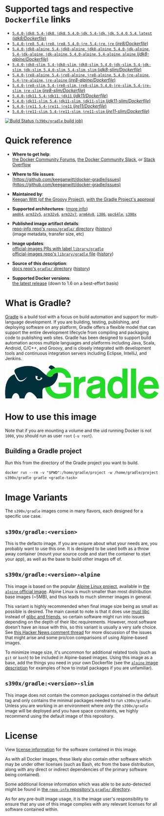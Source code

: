 <!--

********************************************************************************

WARNING:

    DO NOT EDIT "gradle/README.md"

    IT IS AUTO-GENERATED

    (from the other files in "gradle/" combined with a set of templates)

********************************************************************************

-->

# Supported tags and respective `Dockerfile` links

-	[`5.4.0-jdk8`, `5.4-jdk8`, `jdk8`, `5.4.0-jdk`, `5.4-jdk`, `jdk`, `5.4.0`, `5.4`, `latest` (*jdk8/Dockerfile*)](https://github.com/keeganwitt/docker-gradle/blob/0b209ea63ac0c24304a9678b77b2165cd956c1b6/jdk8/Dockerfile)
-	[`5.4.0-jre8`, `5.4-jre8`, `jre8`, `5.4.0-jre`, `5.4-jre`, `jre` (*jre8/Dockerfile*)](https://github.com/keeganwitt/docker-gradle/blob/0b209ea63ac0c24304a9678b77b2165cd956c1b6/jre8/Dockerfile)
-	[`5.4.0-jdk8-alpine`, `5.4-jdk8-alpine`, `jdk8-alpine`, `5.4.0-jdk-alpine`, `5.4-jdk-alpine`, `jdk-alpine`, `5.4.0-alpine`, `5.4-alpine`, `alpine` (*jdk8-alpine/Dockerfile*)](https://github.com/keeganwitt/docker-gradle/blob/0b209ea63ac0c24304a9678b77b2165cd956c1b6/jdk8-alpine/Dockerfile)
-	[`5.4.0-jdk8-slim`, `5.4-jdk8-slim`, `jdk8-slim`, `5.4.0-jdk-slim`, `5.4-jdk-slim`, `jdk-slim`, `5.4.0-slim`, `5.4-slim`, `slim` (*jdk8-slim/Dockerfile*)](https://github.com/keeganwitt/docker-gradle/blob/0b209ea63ac0c24304a9678b77b2165cd956c1b6/jdk8-slim/Dockerfile)
-	[`5.4.0-jre8-alpine`, `5.4-jre8-alpine`, `jre8-alpine`, `5.4.0-jre-alpine`, `5.4-jre-alpine`, `jre-alpine` (*jre8-alpine/Dockerfile*)](https://github.com/keeganwitt/docker-gradle/blob/0b209ea63ac0c24304a9678b77b2165cd956c1b6/jre8-alpine/Dockerfile)
-	[`5.4.0-jre8-slim`, `5.4-jre8-slim`, `jre8-slim`, `5.4.0-jre-slim`, `5.4-jre-slim`, `jre-slim` (*jre8-slim/Dockerfile*)](https://github.com/keeganwitt/docker-gradle/blob/0b209ea63ac0c24304a9678b77b2165cd956c1b6/jre8-slim/Dockerfile)
-	[`5.4.0-jdk11`, `5.4-jdk11`, `jdk11` (*jdk11/Dockerfile*)](https://github.com/keeganwitt/docker-gradle/blob/0b209ea63ac0c24304a9678b77b2165cd956c1b6/jdk11/Dockerfile)
-	[`5.4.0-jdk11-slim`, `5.4-jdk11-slim`, `jdk11-slim` (*jdk11-slim/Dockerfile*)](https://github.com/keeganwitt/docker-gradle/blob/0b209ea63ac0c24304a9678b77b2165cd956c1b6/jdk11-slim/Dockerfile)
-	[`5.4.0-jre11`, `5.4-jre11`, `jre11` (*jre11/Dockerfile*)](https://github.com/keeganwitt/docker-gradle/blob/0b209ea63ac0c24304a9678b77b2165cd956c1b6/jre11/Dockerfile)
-	[`5.4.0-jre11-slim`, `5.4-jre11-slim`, `jre11-slim` (*jre11-slim/Dockerfile*)](https://github.com/keeganwitt/docker-gradle/blob/0b209ea63ac0c24304a9678b77b2165cd956c1b6/jre11-slim/Dockerfile)

[![Build Status](https://doi-janky.infosiftr.net/job/multiarch/job/s390x/job/gradle/badge/icon) (`s390x/gradle` build job)](https://doi-janky.infosiftr.net/job/multiarch/job/s390x/job/gradle/)

# Quick reference

-	**Where to get help**:  
	[the Docker Community Forums](https://forums.docker.com/), [the Docker Community Slack](https://blog.docker.com/2016/11/introducing-docker-community-directory-docker-community-slack/), or [Stack Overflow](https://stackoverflow.com/search?tab=newest&q=docker)

-	**Where to file issues**:  
	[https://github.com/keeganwitt/docker-gradle/issues](https://github.com/keeganwitt/docker-gradle/issues)

-	**Maintained by**:  
	[Keegan Witt (of the Groovy Project)](https://github.com/keeganwitt/docker-gradle), [with the Gradle Project's approval](https://discuss.gradle.org/t/official-docker-images/21159/8)

-	**Supported architectures**: ([more info](https://github.com/docker-library/official-images#architectures-other-than-amd64))  
	[`amd64`](https://hub.docker.com/r/amd64/gradle/), [`arm32v5`](https://hub.docker.com/r/arm32v5/gradle/), [`arm32v6`](https://hub.docker.com/r/arm32v6/gradle/), [`arm32v7`](https://hub.docker.com/r/arm32v7/gradle/), [`arm64v8`](https://hub.docker.com/r/arm64v8/gradle/), [`i386`](https://hub.docker.com/r/i386/gradle/), [`ppc64le`](https://hub.docker.com/r/ppc64le/gradle/), [`s390x`](https://hub.docker.com/r/s390x/gradle/)

-	**Published image artifact details**:  
	[repo-info repo's `repos/gradle/` directory](https://github.com/docker-library/repo-info/blob/master/repos/gradle) ([history](https://github.com/docker-library/repo-info/commits/master/repos/gradle))  
	(image metadata, transfer size, etc)

-	**Image updates**:  
	[official-images PRs with label `library/gradle`](https://github.com/docker-library/official-images/pulls?q=label%3Alibrary%2Fgradle)  
	[official-images repo's `library/gradle` file](https://github.com/docker-library/official-images/blob/master/library/gradle) ([history](https://github.com/docker-library/official-images/commits/master/library/gradle))

-	**Source of this description**:  
	[docs repo's `gradle/` directory](https://github.com/docker-library/docs/tree/master/gradle) ([history](https://github.com/docker-library/docs/commits/master/gradle))

-	**Supported Docker versions**:  
	[the latest release](https://github.com/docker/docker-ce/releases/latest) (down to 1.6 on a best-effort basis)

# What is Gradle?

[Gradle](https://gradle.org/) is a build tool with a focus on build automation and support for multi-language development. If you are building, testing, publishing, and deploying software on any platform, Gradle offers a flexible model that can support the entire development lifecycle from compiling and packaging code to publishing web sites. Gradle has been designed to support build automation across multiple languages and platforms including Java, Scala, Android, C/C++, and Groovy, and is closely integrated with development tools and continuous integration servers including Eclipse, IntelliJ, and Jenkins.

![logo](https://raw.githubusercontent.com/docker-library/docs/c3d3ca6beed000f9ba6eabc98f3399158f520256/gradle/logo.png)

# How to use this image

Note that if you are mounting a volume and the uid running Docker is not `1000`, you should run as user `root` (`-u root`).

## Building a Gradle project

Run this from the directory of the Gradle project you want to build.

`docker run --rm -v "$PWD":/home/gradle/project -w /home/gradle/project s390x/gradle gradle <gradle-task>`

# Image Variants

The `s390x/gradle` images come in many flavors, each designed for a specific use case.

## `s390x/gradle:<version>`

This is the defacto image. If you are unsure about what your needs are, you probably want to use this one. It is designed to be used both as a throw away container (mount your source code and start the container to start your app), as well as the base to build other images off of.

## `s390x/gradle:<version>-alpine`

This image is based on the popular [Alpine Linux project](http://alpinelinux.org), available in [the `alpine` official image](https://hub.docker.com/_/alpine). Alpine Linux is much smaller than most distribution base images (~5MB), and thus leads to much slimmer images in general.

This variant is highly recommended when final image size being as small as possible is desired. The main caveat to note is that it does use [musl libc](http://www.musl-libc.org) instead of [glibc and friends](http://www.etalabs.net/compare_libcs.html), so certain software might run into issues depending on the depth of their libc requirements. However, most software doesn't have an issue with this, so this variant is usually a very safe choice. See [this Hacker News comment thread](https://news.ycombinator.com/item?id=10782897) for more discussion of the issues that might arise and some pro/con comparisons of using Alpine-based images.

To minimize image size, it's uncommon for additional related tools (such as `git` or `bash`) to be included in Alpine-based images. Using this image as a base, add the things you need in your own Dockerfile (see the [`alpine` image description](https://hub.docker.com/_/alpine/) for examples of how to install packages if you are unfamiliar).

## `s390x/gradle:<version>-slim`

This image does not contain the common packages contained in the default tag and only contains the minimal packages needed to run `s390x/gradle`. Unless you are working in an environment where *only* the `s390x/gradle` image will be deployed and you have space constraints, we highly recommend using the default image of this repository.

# License

View [license information](https://gradle.org/license/) for the software contained in this image.

As with all Docker images, these likely also contain other software which may be under other licenses (such as Bash, etc from the base distribution, along with any direct or indirect dependencies of the primary software being contained).

Some additional license information which was able to be auto-detected might be found in [the `repo-info` repository's `gradle/` directory](https://github.com/docker-library/repo-info/tree/master/repos/gradle).

As for any pre-built image usage, it is the image user's responsibility to ensure that any use of this image complies with any relevant licenses for all software contained within.

